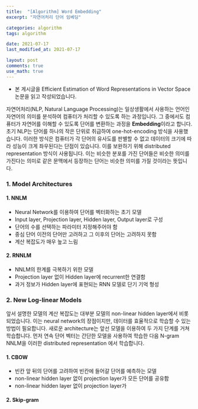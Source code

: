 ```yaml
---
title:  "[Algorithm] Word Embedding"
excerpt: "자연어처리 단어 임베딩"

categories: algorithm
tags: algorithm

date: 2021-07-17
last_modified_at: 2021-07-17

layout: post
comments: true
use_math: true
---
```


* 본 게시글을 Efficient Estimation of Word Representations in Vector Space 논문을 읽고 작성되었습니다.

자연어처리(NLP, Natural Language Processing)는 일상생활에서 사용하는 언어인 자연어의 의미를 분석하여 컴퓨터가 처리할 수 있도록 하는 과정입니다. 그 중에서도 컴퓨터가 자연어를 이해할 수 있도록 단어를 변환하는 과정을 **Embedding**이라고 합니다. 초기 NLP는 단어를 하나의 작은 단위로 취급하여 one-hot-encoding 방식을 사용했습니다. 이러한 방식은 컴퓨터가 각 단어의 유사도를 판별할 수 없고 데이터의 크기에 따라 성능이 크게 좌우된다는 단점이 있습니다. 이를 보완하기 위해 distributed representation 방식이 사용됩니다. 이는 비슷한 분포를 가진 단어들은 비슷한 의미를 가진다는 의미로 같은 문맥에서 등장하는 단어는 비슷한 의미를 가질 것이라는 뜻입니다.

### 1. Model Architectures
#### 1. NNLM
* Neural Network를 이용하여 단어를 벡터화하는 초기 모델
* Input layer, Projection layer, Hidden layer, Output layer로 구성
* 단어의 수를 선택하는 파라미터 지정해주어야 함
* 중심 단어 이전의 단어만 고려하고 그 이후의 단어는 고려하지 못함
* 계산 복잡도가 매우 높고 느림

#### 2. RNNLM
* NNLM의 한계를 극복하기 위한 모델
* Projection layer 없이 Hidden layer에 recurrent한 연결함
* 과거 정보가 Hidden layer에 표현되는 RNN 모델로 단기 기억 형성

### 2. New Log-linear Models
앞서 설명한 모델의 계산 복잡도는 대부분 모델의 non-linear hidden layer에서 비롯되었습니다. 이는 neural network의 장점이지만, 데이터를 효율적으로 학습할 수 있는 방법이 필요합니다. 새로운 architecture는 앞선 모델을 이용하여 두 가지 단계를 거쳐 학습합니다. 먼저 연속 단어 벡터는 간단한 모델을 사용하여 학습한 다음 N-gram NNLM을 이러한 distributed representation 에서 학습합니다.

#### 1. CBOW
* 빈칸 앞 뒤의 단어를 고려하여 빈칸에 들어갈 단어를 예측하는 모델
* non-linear hidden layer 없이 projection layer가 모든 단어를 공유함
* non-linear hidden layer 없이 projection layer가 

#### 2. Skip-gram
